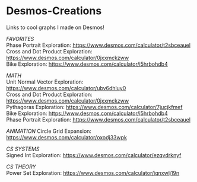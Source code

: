 # Desmos-Creations
Links to cool graphs I made on Desmos!

*FAVORITES*  
Phase Portrait Exploration: <https://www.desmos.com/calculator/t2sbceauel>  
Cross and Dot Product Exploration: <https://www.desmos.com/calculator/0jxxmckzww>  
Bike Exploration: <https://www.desmos.com/calculator/i5hrbohdb4>

*MATH*  
Unit Normal Vector Exploration: <https://www.desmos.com/calculator/ubv6dhluy0>  
Cross and Dot Product Exploration: <https://www.desmos.com/calculator/0jxxmckzww>  
Pythagoras Exploration: <https://www.desmos.com/calculator/7jucjkfmef>  
Bike Exploration: <https://www.desmos.com/calculator/i5hrbohdb4>  
Phase Portrait Exploration: <https://www.desmos.com/calculator/t2sbceauel>

*ANIMATION*
Circle Grid Expansion: <https://www.desmos.com/calculator/oxodj33wpk>


*CS SYSTEMS*  
Signed Int Exploration: <https://www.desmos.com/calculator/ezqvdrknyf>  

*CS THEORY*  
Power Set Exploration: <https://www.desmos.com/calculator/iqnxwlj19n>  
